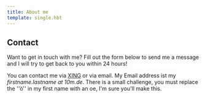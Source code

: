 ```yaml
---
title: About me
template: single.hbt
---
```

## Contact

Want to get in touch with me? Fill out the form below to send me a message and I will try to get back to you within 24 hours!

You can contact me via [XING](https://www.xing.com/profile/Joerg_Herbst) or via email. My Email address ist my *firstname.lastname at 10m.de*. There is a small challenge, you must replace the ''ö'' in my first name with an oe, I'm sure you'll make this.
                
 